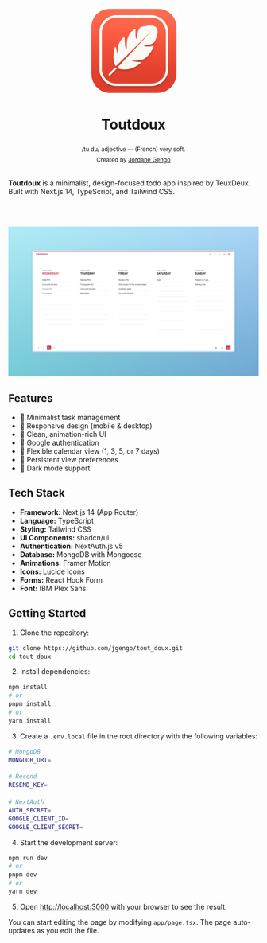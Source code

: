 <div align="center">
    <img src='.github/docs/logo.png' alt="toutdoux's logo" /><br />
    <h1 align="center">Toutdoux</h1>
    <sub>/tu du/ adjective — (French) very soft.</sub>
</div>

<div align="center">
  <sub>Created by <a href="https://github.com/jgengo">Jordane Gengo</a></sub>
</div>

<br/>

**Toutdoux** is a minimalist, design-focused todo app inspired by TeuxDeux. Built with Next.js 14, TypeScript, and Tailwind CSS.

<br/><br/>

<div align="center">

![screenshot](.github/docs/screenshot.png)

</div>

## Features

- 🎯 Minimalist task management
- 📱 Responsive design (mobile & desktop)
- 🎨 Clean, animation-rich UI
- 🔐 Google authentication
- 📅 Flexible calendar view (1, 3, 5, or 7 days)
- 💾 Persistent view preferences
- 🌙 Dark mode support

## Tech Stack

- **Framework:** Next.js 14 (App Router)
- **Language:** TypeScript
- **Styling:** Tailwind CSS
- **UI Components:** shadcn/ui
- **Authentication:** NextAuth.js v5
- **Database:** MongoDB with Mongoose
- **Animations:** Framer Motion
- **Icons:** Lucide Icons
- **Forms:** React Hook Form
- **Font:** IBM Plex Sans

## Getting Started

1. Clone the repository:

```bash
git clone https://github.com/jgengo/tout_doux.git
cd tout_doux
```

2. Install dependencies:

```bash
npm install
# or
pnpm install
# or
yarn install
```

3. Create a `.env.local` file in the root directory with the following variables:

```bash
# MongoDB
MONGODB_URI=

# Resend
RESEND_KEY=

# NextAuth
AUTH_SECRET=
GOOGLE_CLIENT_ID=
GOOGLE_CLIENT_SECRET=
```

4. Start the development server:

```bash
npm run dev
# or
pnpm dev
# or
yarn dev
```

5. Open [http://localhost:3000](http://localhost:3000) with your browser to see the result.

You can start editing the page by modifying `app/page.tsx`. The page auto-updates as you edit the file.

